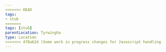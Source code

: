 ```yaml
---
<<<<<<< HEAD
tags:
- stub
=======
tags: [stub]
parentLocation: Tyrwingha
type: Location
>>>>>>> 470ab2d (Some work in progress changes for Javascript handling of metadata)
---
```



